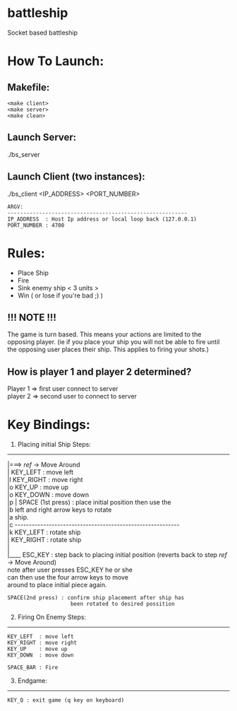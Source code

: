 # battleship
Socket based battleship

How To Launch:
===============================================================================
  Makefile:
  -----------------------------------------------------------
    <make client>
    <make server>
    <make clean>

  Launch Server:
  -----------------------------------------------------------
  ./bs_server

  Launch Client (two instances):
  -----------------------------------------------------------
  ./bs_client <IP_ADDRESS> <PORT_NUMBER>

    ARGV:
    ---------------------------------------------------------
    IP_ADDRESS  : Host Ip address or local loop back (127.0.0.1)
    PORT_NUMBER : 4700

Rules:
===============================================================================
- Place Ship
- Fire
- Sink enemy ship < 3 units >
- Win ( or lose if you're bad ;) )

!!! NOTE !!!
-------------------------------------------------------------
  The game is turn based. This means your actions are limited
  to the opposing player. (ie if you place your ship you will
    not be able to fire until the opposing user places their
    ship. This applies to firing your shots.)

How is player 1 and player 2 determined?
-------------------------------------------------------------
  Player 1 => first user connect to server  
  player 2 => second user to connect to server  

Key Bindings:
===============================================================================
1) Placing initial Ship Steps:
--------------------------------------------------------------

  |===> *ref* -> Move Around  
  |     KEY_LEFT  : move left  
  |l    KEY_RIGHT : move right   
  |o    KEY_UP    : move up  
  |o    KEY_DOWN  : move down    
  |p
  |     SPACE (1st press) : place initial position then use the  
  |b                        left and right arrow keys to rotate  
  |a                        ship.  
  |c    ----------------------------------------------------------  
  |k    KEY_LEFT  : rotate ship <counter clock wise>  
  |     KEY_RIGHT : rotate ship <clock wise>  
  |  
  |____ ESC_KEY   : step back to placing initial position
                  (reverts back to step *ref* -> Move Around)  
                  note after user presses ESC_KEY he or she  
                  can then use the four arrow keys to move  
                  around to place initial piece again.  

    SPACE(2nd press) : confirm ship placement after ship has
                        been rotated to desired possition

2) Firing On Enemy Steps:
--------------------------------------------------------------
    KEY_LEFT  : move left  
    KEY_RIGHT : move right  
    KEY_UP    : move up  
    KEY_DOWN  : move down  

    SPACE_BAR : Fire  

3) Endgame:
--------------------------------------------------------------
    KEY_Q : exit game (q key on keyboard)
